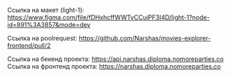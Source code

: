 Ссылка на макет (light-1): https://www.figma.com/file/fDHxhcffWWTvCCuiPF3I4D/light-1?node-id=891%3A3857&mode=dev

Ссылка на poolrequest: https://github.com/Narshas/movies-explorer-frontend/pull/2

Ссылка на бекенд проекта: https://api.narshas.diploma.nomoreparties.co
Ссылка на фронтенд проекта: https://narshas.diploma.nomoreparties.co
